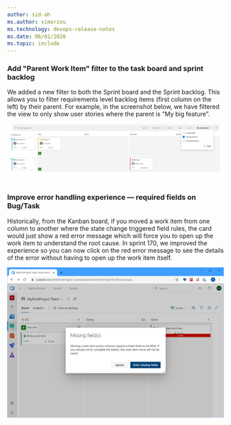 ```yaml
---
author: sid-ah
ms.author: simerzou
ms.technology: devops-release-notes
ms.date: 06/01/2020
ms.topic: include
---
```


### Add "Parent Work Item" filter to the task board and sprint backlog

We added a new filter to both the Sprint board and the Sprint backlog. This allows you to filter requirements level backlog items (first column on the left) by their parent. For example, in the screenshot below, we have filtered the view to only show user stories where the parent is "My big feature".

![Add Parent Work Item filter.](../../media/170-boards-0-0.png)

### Improve error handling experience –– required fields on Bug/Task

Historically, from the Kanban board, if you moved a work item from one column to another where the state change triggered field rules, the card would just show a red error message which will force you to open up the work item to understand the root cause. In sprint 170, we improved the experience so you can now click on the red error message to see the details of the error without having to open up the work item itself.

![Select error message to see details.](../../media/170-boards-0-1.png)
